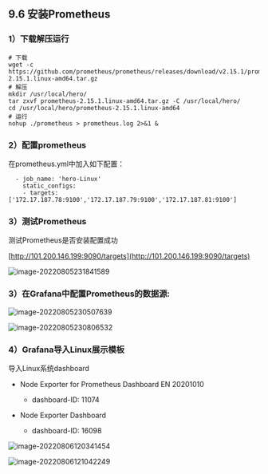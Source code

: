 ## 9.6 安装Prometheus

### 1）下载解压运行

```
# 下载  
wget -c https://github.com/prometheus/prometheus/releases/download/v2.15.1/prometheus-2.15.1.linux-amd64.tar.gz  
# 解压  
mkdir /usr/local/hero/  
tar zxvf prometheus-2.15.1.linux-amd64.tar.gz -C /usr/local/hero/  
cd /usr/local/hero/prometheus-2.15.1.linux-amd64  
# 运行  
nohup ./prometheus > prometheus.log 2>&1 &
```

### 2）配置prometheus

在prometheus.yml中加入如下配置：

```
  - job_name: 'hero-Linux'  
    static_configs:  
    - targets: ['172.17.187.78:9100','172.17.187.79:9100','172.17.187.81:9100']
```

### 3）测试Prometheus

测试Prometheus是否安装配置成功

[http://101.200.146.199:9090/targets](http://101.200.146.199:9090/targets)

![image-20220805231841589](file:///D:/training/geektime/advancedJava/01-%E9%A1%B9%E7%9B%AE%E6%80%A7%E8%83%BD%E4%BC%98%E5%8C%96%E7%8E%AF%E5%A2%83%E6%90%AD%E5%BB%BA/01-%E9%A1%B9%E7%9B%AE%E6%80%A7%E8%83%BD%E4%BC%98%E5%8C%96%E7%8E%AF%E5%A2%83%E6%90%AD%E5%BB%BAv1.0/image-20220805231841589-166070321690715.png?lastModify=1672961716)

### 3）在Grafana中配置Prometheus的数据源:

![image-20220805230507639](file:///D:/training/geektime/advancedJava/01-%E9%A1%B9%E7%9B%AE%E6%80%A7%E8%83%BD%E4%BC%98%E5%8C%96%E7%8E%AF%E5%A2%83%E6%90%AD%E5%BB%BA/01-%E9%A1%B9%E7%9B%AE%E6%80%A7%E8%83%BD%E4%BC%98%E5%8C%96%E7%8E%AF%E5%A2%83%E6%90%AD%E5%BB%BAv1.0/image-20220805230507639-166070321690816.png?lastModify=1672961716)

![image-20220805230806532](file:///D:/training/geektime/advancedJava/01-%E9%A1%B9%E7%9B%AE%E6%80%A7%E8%83%BD%E4%BC%98%E5%8C%96%E7%8E%AF%E5%A2%83%E6%90%AD%E5%BB%BA/01-%E9%A1%B9%E7%9B%AE%E6%80%A7%E8%83%BD%E4%BC%98%E5%8C%96%E7%8E%AF%E5%A2%83%E6%90%AD%E5%BB%BAv1.0/image-20220805230806532-166070321690817.png?lastModify=1672961716)

### 4）Grafana导入Linux展示模板

导入Linux系统dashboard

-   Node Exporter for Prometheus Dashboard EN 20201010
    
    -   dashboard-ID: 11074
        
-   Node Exporter Dashboard
    
    -   dashboard-ID: 16098
        

![image-20220806120341454](file:///D:/training/geektime/advancedJava/01-%E9%A1%B9%E7%9B%AE%E6%80%A7%E8%83%BD%E4%BC%98%E5%8C%96%E7%8E%AF%E5%A2%83%E6%90%AD%E5%BB%BA/01-%E9%A1%B9%E7%9B%AE%E6%80%A7%E8%83%BD%E4%BC%98%E5%8C%96%E7%8E%AF%E5%A2%83%E6%90%AD%E5%BB%BAv1.0/image-20220806120341454-166070321690818.png?lastModify=1672961716)

![image-20220806121042249](file:///D:/training/geektime/advancedJava/01-%E9%A1%B9%E7%9B%AE%E6%80%A7%E8%83%BD%E4%BC%98%E5%8C%96%E7%8E%AF%E5%A2%83%E6%90%AD%E5%BB%BA/01-%E9%A1%B9%E7%9B%AE%E6%80%A7%E8%83%BD%E4%BC%98%E5%8C%96%E7%8E%AF%E5%A2%83%E6%90%AD%E5%BB%BAv1.0/image-20220806121042249-166070321690819.png?lastModify=1672961716)